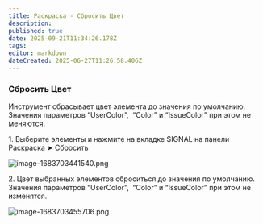 ```yaml
---
title: Раскраска - Сбросить Цвет
description: 
published: true
date: 2025-09-21T11:34:26.178Z
tags: 
editor: markdown
dateCreated: 2025-06-27T11:26:58.406Z
---
```


### **Сбросить Цвет**

Инструмент сбрасывает цвет элемента до значения по умолчанию. Значения параметров “UserColor”,  “Color” и “IssueColor” при этом не меняются.

1\. Выберите элементы и нажмите на вкладке SIGNAL на панели Раскраска ➤ Сбросить

![image-1683703441540.png](https://lh7-rt.googleusercontent.com/docsz/AD_4nXfzn--_7nV5Nl6Kza8ASEoB7ktufFiuUPMi_amA-skmxyvGzQh5tGjcK5ZGEm-qYUpegukZLzBax3qXjSmNJKoTXVbt7my1Fha8A2o64NqYRaWUqeRlSIYa8sEvX9_aOAPjAV5VfQh9CWCSnjfA7A?key=AN5uMck6SoiwAH06V6D7zQ)

2\. Цвет выбранных элементов сброситься до значения по умолчанию. Значения параметров “UserColor”,  “Color” и “IssueColor” при этом не изменятся.

![image-1683703455706.png](https://lh7-rt.googleusercontent.com/docsz/AD_4nXezVR_kHh_T3lE1ebfjo4JFYZHg9helWQApItaRDEvC1kseRZJ2-7PcXgk9ayFLP1yFyT6PyZhVhMJ_pdpiqIbEnhEiqa0nSqAxa1aeTqGKWFG2g5XapsBG3nC43kR3k71WpEgG9t3g9He-83iOEg?key=AN5uMck6SoiwAH06V6D7zQ)